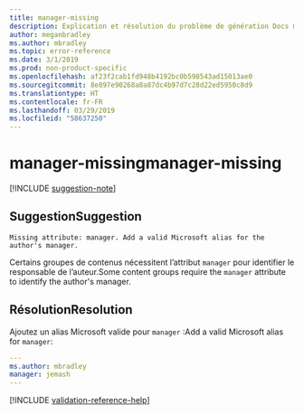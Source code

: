 ```yaml
---
title: manager-missing
description: Explication et résolution du problème de génération Docs manager-missing
author: meganbradley
ms.author: mbradley
ms.topic: error-reference
ms.date: 3/1/2019
ms.prod: non-product-specific
ms.openlocfilehash: af23f2cab1fd948b4192bc0b598543ad15013ae0
ms.sourcegitcommit: 8e897e90268a8a87dc4b97d7c28d22ed5950c8d9
ms.translationtype: HT
ms.contentlocale: fr-FR
ms.lasthandoff: 03/29/2019
ms.locfileid: "58637250"
---
```

# <a name="manager-missing"></a><span data-ttu-id="3eb25-103">manager-missing</span><span class="sxs-lookup"><span data-stu-id="3eb25-103">manager-missing</span></span>

[!INCLUDE [suggestion-note](includes/suggestion-note.md)]

## <a name="suggestion"></a><span data-ttu-id="3eb25-104">Suggestion</span><span class="sxs-lookup"><span data-stu-id="3eb25-104">Suggestion</span></span>

`Missing attribute: manager. Add a valid Microsoft alias for the author's manager.`

<span data-ttu-id="3eb25-105">Certains groupes de contenus nécessitent l’attribut `manager` pour identifier le responsable de l’auteur.</span><span class="sxs-lookup"><span data-stu-id="3eb25-105">Some content groups require the `manager` attribute to identify the author's manager.</span></span>

## <a name="resolution"></a><span data-ttu-id="3eb25-106">Résolution</span><span class="sxs-lookup"><span data-stu-id="3eb25-106">Resolution</span></span>

<span data-ttu-id="3eb25-107">Ajoutez un alias Microsoft valide pour `manager` :</span><span class="sxs-lookup"><span data-stu-id="3eb25-107">Add a valid Microsoft alias for `manager`:</span></span>

```yml
---
ms.author: mbradley
manager: jemash
---
```

<!--make sure to add this file to your includes folder and verify the path-->
[!INCLUDE [validation-reference-help](includes/validation-reference-help.md)]
